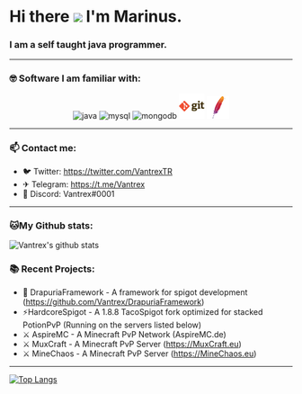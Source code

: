 # Hi there <img src="https://github.com/TheDudeThatCode/TheDudeThatCode/blob/master/Assets/Hi.gif" width="29px"> I'm Marinus.

### I am a self taught java programmer.

---
### 🤓 Software I am familiar with:
<p align="center">
<img src="https://www.vectorlogo.zone/logos/java/java-icon.svg" alt="java" width="55" height="55"/> 
<img src="https://banner2.cleanpng.com/20180803/bkf/kisspng-logo-mysql-database-phpmyadmin-mysql-digital-agency-maidenhead-web-agency-uk-5b6475c3513438.3209368415333104033326.jpg" alt="mysql" width="55" height="60"/> 
<img src="https://www.vectorlogo.zone/logos/mongodb/mongodb-icon.svg" alt="mongodb" width="55" height="60"/>
<img src="https://raw.githubusercontent.com/github/explore/80688e429a7d4ef2fca1e82350fe8e3517d3494d/topics/git/git.png" alt="GIT" width="45" height="45"/> 
<img src="https://raw.githubusercontent.com/github/explore/80688e429a7d4ef2fca1e82350fe8e3517d3494d/topics/maven/maven.png" alt="MAVEN" width="40" height="40"/>
</p>

---
### 📫 Contact me:
- 🐦 Twitter: https://twitter.com/VantrexTR
- ✈  Telegram: https://t.me/Vantrex
- 📧 Discord: Vantrex#0001

---
### 🐱My Github stats:
![Vantrex's github stats](https://github-readme-stats.vercel.app/api?username=Vantrex&count_private=true&show_icons=true&theme=dark&title_color=ffc857&icon_color=8ac926&text_color=daf7dc&bg_color=151515&hide=["stars"])

### 📚 Recent Projects:
- 🔭 DrapuriaFramework - A framework for spigot development (https://github.com/Vantrex/DrapuriaFramework)
- ⚡HardcoreSpigot - A 1.8.8 TacoSpigot fork optimized for stacked PotionPvP (Running on the servers listed below)
- ⚔ AspireMC - A Minecraft PvP Network (AspireMC.de)
- ⚔ MuxCraft - A Minecraft PvP Server (https://MuxCraft.eu)
- ⚔ MineChaos - A Minecraft PvP Server (https://MineChaos.eu)

---
[![Top Langs](https://github-readme-stats.vercel.app/api/top-langs/?username=Vantrex&layout=compact&theme=dark)](https://github.com/Vantrex)
